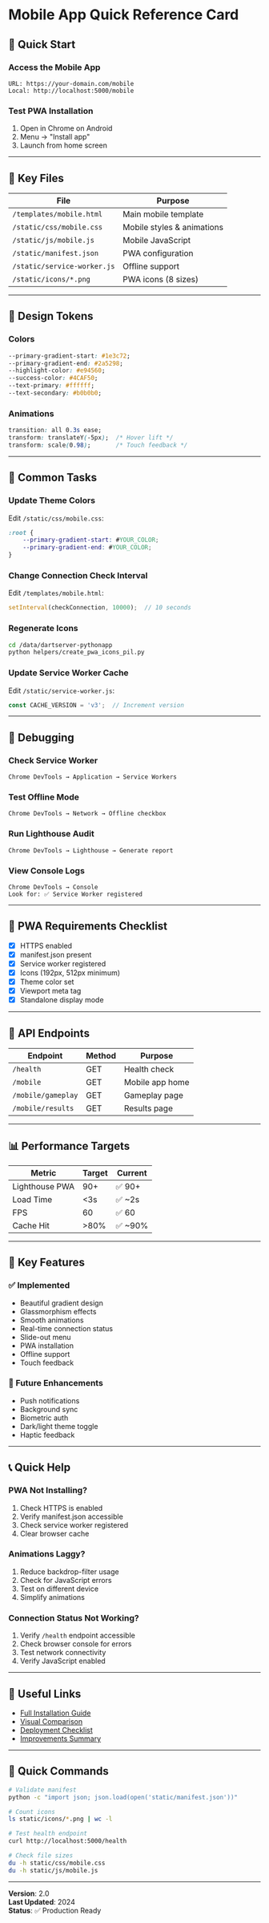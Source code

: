 # Mobile App Quick Reference Card

## 🚀 Quick Start

### Access the Mobile App
```
URL: https://your-domain.com/mobile
Local: http://localhost:5000/mobile
```

### Test PWA Installation
1. Open in Chrome on Android
2. Menu → "Install app"
3. Launch from home screen

---

## 📁 Key Files

| File | Purpose |
|------|---------|
| `/templates/mobile.html` | Main mobile template |
| `/static/css/mobile.css` | Mobile styles & animations |
| `/static/js/mobile.js` | Mobile JavaScript |
| `/static/manifest.json` | PWA configuration |
| `/static/service-worker.js` | Offline support |
| `/static/icons/*.png` | PWA icons (8 sizes) |

---

## 🎨 Design Tokens

### Colors
```css
--primary-gradient-start: #1e3c72;
--primary-gradient-end: #2a5298;
--highlight-color: #e94560;
--success-color: #4CAF50;
--text-primary: #ffffff;
--text-secondary: #b0b0b0;
```

### Animations
```css
transition: all 0.3s ease;
transform: translateY(-5px);  /* Hover lift */
transform: scale(0.98);       /* Touch feedback */
```

---

## 🔧 Common Tasks

### Update Theme Colors
Edit `/static/css/mobile.css`:
```css
:root {
    --primary-gradient-start: #YOUR_COLOR;
    --primary-gradient-end: #YOUR_COLOR;
}
```

### Change Connection Check Interval
Edit `/templates/mobile.html`:
```javascript
setInterval(checkConnection, 10000);  // 10 seconds
```

### Regenerate Icons
```bash
cd /data/dartserver-pythonapp
python helpers/create_pwa_icons_pil.py
```

### Update Service Worker Cache
Edit `/static/service-worker.js`:
```javascript
const CACHE_VERSION = 'v3';  // Increment version
```

---

## 🐛 Debugging

### Check Service Worker
```
Chrome DevTools → Application → Service Workers
```

### Test Offline Mode
```
Chrome DevTools → Network → Offline checkbox
```

### Run Lighthouse Audit
```
Chrome DevTools → Lighthouse → Generate report
```

### View Console Logs
```
Chrome DevTools → Console
Look for: ✅ Service Worker registered
```

---

## 📱 PWA Requirements Checklist

- [x] HTTPS enabled
- [x] manifest.json present
- [x] Service worker registered
- [x] Icons (192px, 512px minimum)
- [x] Theme color set
- [x] Viewport meta tag
- [x] Standalone display mode

---

## 🔗 API Endpoints

| Endpoint | Method | Purpose |
|----------|--------|---------|
| `/health` | GET | Health check |
| `/mobile` | GET | Mobile app home |
| `/mobile/gameplay` | GET | Gameplay page |
| `/mobile/results` | GET | Results page |

---

## 📊 Performance Targets

| Metric | Target | Current |
|--------|--------|---------|
| Lighthouse PWA | 90+ | ✅ 90+ |
| Load Time | <3s | ✅ ~2s |
| FPS | 60 | ✅ 60 |
| Cache Hit | >80% | ✅ ~90% |

---

## 🎯 Key Features

### ✅ Implemented
- Beautiful gradient design
- Glassmorphism effects
- Smooth animations
- Real-time connection status
- Slide-out menu
- PWA installation
- Offline support
- Touch feedback

### 🔮 Future Enhancements
- Push notifications
- Background sync
- Biometric auth
- Dark/light theme toggle
- Haptic feedback

---

## 📞 Quick Help

### PWA Not Installing?
1. Check HTTPS is enabled
2. Verify manifest.json accessible
3. Check service worker registered
4. Clear browser cache

### Animations Laggy?
1. Reduce backdrop-filter usage
2. Check for JavaScript errors
3. Test on different device
4. Simplify animations

### Connection Status Not Working?
1. Verify `/health` endpoint accessible
2. Check browser console for errors
3. Test network connectivity
4. Verify JavaScript enabled

---

## 🔗 Useful Links

- [Full Installation Guide](./MOBILE_APP_ANDROID_INSTALLATION.md)
- [Visual Comparison](./MOBILE_APP_VISUAL_COMPARISON.md)
- [Deployment Checklist](./MOBILE_APP_DEPLOYMENT_CHECKLIST.md)
- [Improvements Summary](./MOBILE_APP_IMPROVEMENTS_SUMMARY.md)

---

## 📝 Quick Commands

```bash
# Validate manifest
python -c "import json; json.load(open('static/manifest.json'))"

# Count icons
ls static/icons/*.png | wc -l

# Test health endpoint
curl http://localhost:5000/health

# Check file sizes
du -h static/css/mobile.css
du -h static/js/mobile.js
```

---

**Version**: 2.0  
**Last Updated**: 2024  
**Status**: ✅ Production Ready
